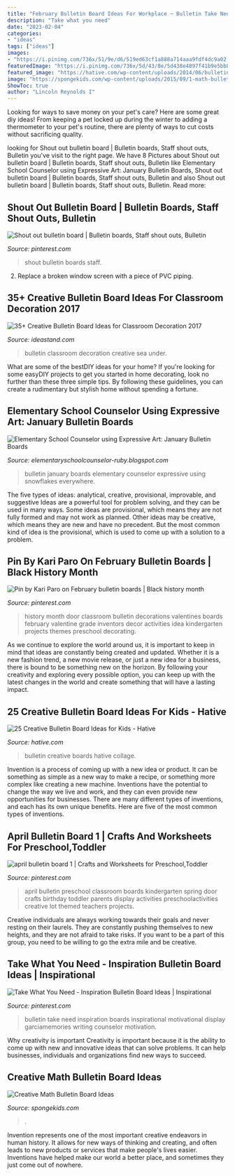 ```yaml
---
title: "February Bulletin Board Ideas For Workplace ~ Bulletin Take Need Inspiration Boards Inspirational Motivational Display Garciamemories Writing Counselor Motivation"
description: "Take what you need"
date: "2023-02-04"
categories:
- "ideas"
tags: ["ideas"]
images:
- "https://i.pinimg.com/736x/51/9e/d6/519ed63cf1a888a714aaa9fdf4dc9a02.jpg"
featuredImage: "https://i.pinimg.com/736x/5d/43/8e/5d438e4897f41b9e5bb85ed2dc6c5d36.jpg"
featured_image: "https://hative.com/wp-content/uploads/2014/06/bulletin-board-ideas-collage.jpg"
image: "https://spongekids.com/wp-content/uploads/2015/09/1-math-bulletin-board.jpg"
ShowToc: true
author: "Lincoln Reynolds I"
---
```



Looking for ways to save money on your pet's care? Here are some great diy ideas! From keeping a pet locked up during the winter to adding a thermometer to your pet's routine, there are plenty of ways to cut costs without sacrificing quality.

	

		
looking for Shout out bulletin board | Bulletin boards, Staff shout outs, Bulletin you've visit to the right page. We have 8 Pictures about Shout out bulletin board | Bulletin boards, Staff shout outs, Bulletin like Elementary School Counselor using Expressive Art: January Bulletin Boards, Shout out bulletin board | Bulletin boards, Staff shout outs, Bulletin and also Shout out bulletin board | Bulletin boards, Staff shout outs, Bulletin. Read more:
		
    
## Shout Out Bulletin Board | Bulletin Boards, Staff Shout Outs, Bulletin

<img loading=lazy src="https://i.pinimg.com/736x/51/9e/d6/519ed63cf1a888a714aaa9fdf4dc9a02.jpg" onerror="this.onerror=null;this.src='https://tse4.mm.bing.net/th?id=OIP.y-jn1Tl8EW2NokFfVE7_CAHaFj&amp;pid=15.1';" alt="Shout out bulletin board | Bulletin boards, Staff shout outs, Bulletin">

_Source: pinterest.com_

>shout bulletin boards staff. 

	

2. Replace a broken window screen with a piece of PVC piping.

    
## 35+ Creative Bulletin Board Ideas For Classroom Decoration 2017

<img loading=lazy src="http://ideastand.com/wp-content/uploads/2017/07/bulletin-board/6-bulletin-board-ideas-for-classroom.jpg" onerror="this.onerror=null;this.src='https://tse1.mm.bing.net/th?id=OIP.BlDlxdp89JE_2hynrD3UqQHaJ4&amp;pid=15.1';" alt="35+ Creative Bulletin Board Ideas for Classroom Decoration 2017">

_Source: ideastand.com_

>bulletin classroom decoration creative sea under. 

	

What are some of the bestDIY ideas for your home?
If you're looking for some easyDIY projects to get you started in home decorating, look no further than these three simple tips. By following these guidelines, you can create a rudimentary but stylish home without spending a fortune.

    
## Elementary School Counselor Using Expressive Art: January Bulletin Boards

<img loading=lazy src="https://1.bp.blogspot.com/-7SJuYLEQAw8/TynogTvKSaI/AAAAAAAAAUo/XmQvmTU6l8o/s1600/IMG_6694.JPG" onerror="this.onerror=null;this.src='https://tse2.mm.bing.net/th?id=OIP.aZz1s0tesQuahTy-yrOV6QHaE8&amp;pid=15.1';" alt="Elementary School Counselor using Expressive Art: January Bulletin Boards">

_Source: elementaryschoolcounselor-ruby.blogspot.com_

>bulletin january boards elementary counselor expressive using snowflakes everywhere. 

	

The five types of ideas: analytical, creative, provisional, improvable, and suggestive
Ideas are a powerful tool for problem solving, and they can be used in many ways. Some ideas are provisional, which means they are not fully formed and may not work as planned. Other ideas may be creative, which means they are new and have no precedent. But the most common kind of idea is the provisional, which is used to come up with a solution to a problem.

    
## Pin By Kari Paro On February Bulletin Boards | Black History Month

<img loading=lazy src="https://i.pinimg.com/736x/86/90/dd/8690dd37eec8dd0b324c63eb161bffa0.jpg" onerror="this.onerror=null;this.src='https://tse4.mm.bing.net/th?id=OIP.J-lNwHlnZG1nJX4Fr_HPEQHaJ4&amp;pid=15.1';" alt="Pin by Kari Paro on February bulletin boards | Black history month">

_Source: pinterest.com_

>history month door classroom bulletin decorations valentines boards february valentine grade inventors decor activities idea kindergarten projects themes preschool decorating. 

	

As we continue to explore the world around us, it is important to keep in mind that ideas are constantly being created and updated. Whether it is a new fashion trend, a new movie release, or just a new idea for a business, there is bound to be something new on the horizon. By following your creativity and exploring every possible option, you can keep up with the latest changes in the world and create something that will have a lasting impact.

    
## 25 Creative Bulletin Board Ideas For Kids - Hative

<img loading=lazy src="https://hative.com/wp-content/uploads/2014/06/bulletin-board-ideas-collage.jpg" onerror="this.onerror=null;this.src='https://tse4.mm.bing.net/th?id=OIP.ye0d3kTLx052ofL8Z0Hz1AHaGL&amp;pid=15.1';" alt="25 Creative Bulletin Board Ideas for Kids - Hative">

_Source: hative.com_

>bulletin creative boards hative collage. 

	

Invention is a process of coming up with a new idea or product. It can be something as simple as a new way to make a recipe, or something more complex like creating a new machine. Inventions have the potential to change the way we live and work, and they can even provide new opportunities for businesses. There are many different types of inventions, and each has its own unique benefits. Here are five of the most common types of inventions.

    
## April Bulletin Board 1 | Crafts And Worksheets For Preschool,Toddler

<img loading=lazy src="https://i.pinimg.com/736x/21/3e/a4/213ea43aed196216481f070c7c55e6a2--classroom-door-classroom-ideas.jpg" onerror="this.onerror=null;this.src='https://tse2.mm.bing.net/th?id=OIP.TglMrL4z5EvR_k4UlC73OgHaJ3&amp;pid=15.1';" alt="april bulletin board 1 | Crafts and Worksheets for Preschool,Toddler">

_Source: pinterest.com_

>april bulletin preschool classroom boards kindergarten spring door crafts birthday toddler parents display activities preschoolactivities creative lot themed teachers projects. 

	

Creative individuals are always working towards their goals and never resting on their laurels. They are constantly pushing themselves to new heights, and they are not afraid to take risks. If you want to be a part of this group, you need to be willing to go the extra mile and be creative.

    
## Take What You Need - Inspiration Bulletin Board Ideas | Inspirational

<img loading=lazy src="https://i.pinimg.com/736x/5d/43/8e/5d438e4897f41b9e5bb85ed2dc6c5d36.jpg" onerror="this.onerror=null;this.src='https://tse4.mm.bing.net/th?id=OIP.aGPgwQJ5lQj_xG5tRIK9FQAAAA&amp;pid=15.1';" alt="Take What You Need - Inspiration Bulletin Board Ideas | Inspirational">

_Source: pinterest.com_

>bulletin take need inspiration boards inspirational motivational display garciamemories writing counselor motivation. 

	

Why creativity is important
Creativity is important because it is the ability to come up with new and innovative ideas that can solve problems. It can help businesses, individuals and organizations find new ways to succeed.

    
## Creative Math Bulletin Board Ideas

<img loading=lazy src="https://spongekids.com/wp-content/uploads/2015/09/1-math-bulletin-board.jpg" onerror="this.onerror=null;this.src='https://tse4.mm.bing.net/th?id=OIP.z3DMoVJOLaYC2sa08SJncgHaLH&amp;pid=15.1';" alt="Creative Math Bulletin Board Ideas">

_Source: spongekids.com_

>. 

	

Invention represents one of the most important creative endeavors in human history. It allows for new ways of thinking and creating, and often leads to new products or services that make people's lives easier. Inventions have helped make our world a better place, and sometimes they just come out of nowhere.

